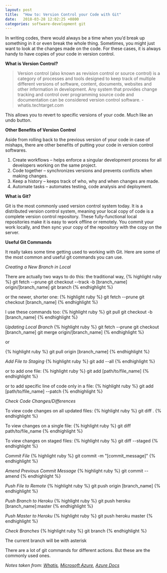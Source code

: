 ```yaml
---
layout: post
title:  "How to: Version Control your Code with Git"
date:   2018-03-28 12:02:25 +0800
categories: software-development git
---
```

In writing codes, there would always be a time when you’d break up something in it or even break the whole thing. Sometimes, you might just want to look at the changes made on the code. For these cases, it is always handy to have copies of your code in version control.

**What is Version Control?**
> Version control (also known as revision control or source control) is a category of processes and tools designed to keep track of multiple different versions of software, content, documents, websites and other information in development. Any system that provides change tracking and control over programming source code and documentation can be considered version control software. -whatis.techtarget.com

This allows you to revert to specific versions of your code. Much like an undo button. 

**Other Benefits of Version Control**

Aside from rolling back to the previous version of your code in case of mishaps, there are other benefits of putting your code in version control softwares.

1. Create workflows – helps enforce a singular development process for all developers working on the same project.
2. Code together – synchronizes versions and prevents conflicts when making changes.
3. Keep a history – keeps track of who, why and when changes are made.
4. Automate tasks – automates testing, code analysis and deployment.

**What is Git?**

Git is the most commonly used version control system today. It is a distributed version control system, meaning your local copy of code is a complete version control repository. These fully-functional local repositories make it is easy to work offline or remotely. You commit your work locally, and then sync your copy of the repository with the copy on the server. 

**Useful Git Commands**

It really takes some time getting used to working with Git. Here are some of the most common and useful git commands you can use.

_Creating a New Branch in Local_

There are actually two ways to do this: the traditional way,
{% highlight ruby %}
git fetch --prune
git checkout --track -b [branch_name] origin/[branch_name]
git branch
{% endhighlight %}

or the newer, shorter one:
{% highlight ruby %}
git fetch --prune
git checkout [branch_name]
{% endhighlight %}

I use these commands too:
{% highlight ruby %}
git pull
git checkout -b [branch_name]
{% endhighlight %}

_Updating Local Branch_
{% highlight ruby %}
git fetch --prune
git checkout [branch_name]
git merge origin/[branch_name]
{% endhighlight %}

or 

{% highlight ruby %}
git pull origin [branch_name]
{% endhighlight %}

_Add File to Staging_
{% highlight ruby %}
git add --all
{% endhighlight %}

or to add one file:
{% highlight ruby %}
git add [path/to/file_name]
{% endhighlight %}

or to add specific line of code only in a file:
{% highlight ruby %}
git add [path/to/file_name] --patch
{% endhighlight %}

_Check Code Changes/Differences_

To view code changes on all updated files:
{% highlight ruby %}
git diff .
{% endhighlight %}

To view changes on a single file:
{% highlight ruby %}
git diff path/to/file_name
{% endhighlight %}

To view changes on staged files:
{% highlight ruby %}
git diff --staged
{% endhighlight %}

_Commit File_
{% highlight ruby %}
git commit -m "[commit_message]"
{% endhighlight %}

_Amend Previous Commit Message_
{% highlight ruby %}
git commit --amend
{% endhighlight %}

_Push File to Remote_
{% highlight ruby %}
git push origin [branch_name]
{% endhighlight %}

_Push Branch to Heroku_
{% highlight ruby %}
git push heroku [branch_name]:master
{% endhighlight %}

_Push Master to Heroku_
{% highlight ruby %}
git push heroku master
{% endhighlight %}

_Check Branches_
{% highlight ruby %}
git branch
{% endhighlight %}

The current branch will be with asterisk

There are a lot of git commands for different actions. But these are the commonly used ones.

_Notes taken from: [Whatis](https://whatis.techtarget.com/definition/version-control), [Microsoft Azure](https://docs.microsoft.com/en-us/azure/devops/learn/git/what-is-version-control), [Azure Docs](https://docs.microsoft.com/en-us/azure/devops/learn/git/what-is-git)_